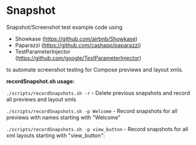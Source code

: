 # Snapshot
Snapshot/Screenshot test example code using 
- Showkase (https://github.com/airbnb/Showkase) 
- Paparazzi (https://github.com/cashapp/paparazzi)
- TestParameterInjector (https://github.com/google/TestParameterInjector)  

to automate screenshot testing for Compose previews and layout xmls.

**recordSnapshot.sh usage:**

`./scripts/recordSnapshots.sh -r` - Delete previous snapshots and record all previews and layout xmls

`./scripts/recordSnapshots.sh -p Welcome` - Record snapshots for all previews with names starting with "Welcome"

`./scripts/recordSnapshots.sh -p view_button` - Record snapshots for all xml layouts starting with "view_button": 

